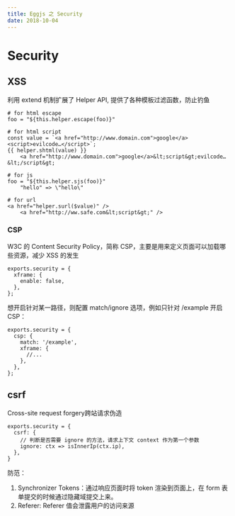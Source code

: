 ```yaml
---
title: Eggjs 之 Security
date: 2018-10-04
---
```

# Security
## XSS
利用 extend 机制扩展了 Helper API, 提供了各种模板过滤函数，防止钓鱼

    # for html escape
    foo = "${this.helper.escape(foo)}"

    # for html script 
    const value = `<a href="http://www.domain.com">google</a><script>evilcode…</script>`;
    {{ helper.shtml(value) }}
        <a href="http://www.domain.com">google</a>&lt;script&gt;evilcode…&lt;/script&gt;

    # for js
    foo = "${this.helper.sjs(foo)}"
        "hello" => \"hello\"

    # for url
    <a href="helper.surl($value)" />
        <a href="http://ww.safe.com&lt;script&gt;" />


### CSP
W3C 的 Content Security Policy，简称 CSP，主要是用来定义页面可以加载哪些资源，减少 XSS 的发生

    exports.security = {
      xframe: {
        enable: false,
      },
    };

想开启针对某一路径，则配置 match/ignore 选项，例如只针对 /example 开启 CSP：

    exports.security = {
      csp: {
        match: '/example',
        xframe: {
          //...
        },
      },
    };

## csrf
Cross-site request forgery跨站请求伪造

    exports.security = {
      csrf: {
        // 判断是否需要 ignore 的方法，请求上下文 context 作为第一个参数
        ignore: ctx => isInnerIp(ctx.ip),
      },
    }

防范：
1. Synchronizer Tokens：通过响应页面时将 token 渲染到页面上，在 form 表单提交的时候通过隐藏域提交上来。
3. Referer: Referer 值会泄露用户的访问来源